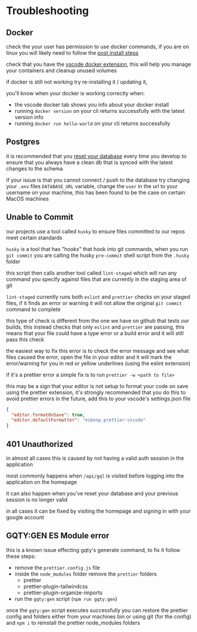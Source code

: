 # Troubleshooting

## Docker

check the your user has permission to use docker commands, if you are on linux you will likely need to follow the [post install steps](https://docs.docker.com/engine/install/linux-postinstall/)

check that you have the [vscode docker extension](https://marketplace.visualstudio.com/items?itemName=ms-azuretools.vscode-docker), this will help you manage your containers and cleanup unused volumes

if docker is still not working try re-installing it / updating it,

you'll know when your docker is working correctly when:

- the vscode docker tab shows you info about your docker install
- running `docker version` on your cli returns successfully with the latest version info
- running `docker run hello-world` on your cli returns successfully

## Postgres

it is recommended that you [reset your database](../local-env-guides.md#resetting-your-database) every time you develop to ensure that you always have a clean db that is synced with the latest changes to the schema

if your issue is that you cannot connect / push to the database try changing your `.env` files `DATABASE_URL` variable, change the `user` in the url to your username on your machine, this has been found to be the case on certain MacOS machines

## Unable to Commit

our projects use a tool called `husky` to ensure files committed to our repos meet certain standards

`husky` is a tool that has "hooks" that hook into git commands, when you run `git commit` you are calling the husky `pre-commit` shell script from the `.husky` folder

this script then calls another tool called `lint-staged` which will run any command you specify against files that are currently in the staging area of git

`lint-staged` currently runs both `eslint` and `prettier` checks on your staged files, if it finds an error or warning it will not allow the original `git commit` command to complete

this type of check is different from the one we have on github that tests our builds, this instead checks that only `eslint` and `prettier` are passing, this means that your file could have a type error or a build error and it will still pass this check

the easiest way to fix this error is to check the error message and see what files caused the error, open the file in your editor and it will mark the error/warning for you in red or yellow underlines (using the eslint extension)

if it's a prettier error a simple fix is to run `prettier -w <path to file>`

this may be a sign that your editor is not setup to format your code on save using the prettier extension, it's strongly recommended that you do this to avoid prettier errors in the future, add this to your vscode's settings.json file

```json
{
  "editor.formatOnSave": true,
  "editor.defaultFormatter": "esbenp.prettier-vscode"
}
```

## 401 Unauthorized

in almost all cases this is caused by not having a valid auth session in the application

most commonly happens when `/api/gql` is visited before logging into the application on the homepage

it can also happen when you've reset your database and your previous session is no longer valid

in all cases it can be fixed by visiting the homepage and signing in with your google account

## GQTY:GEN ES Module error

this is a known issue effecting gqty's generate command, to fix it follow these steps:

- remove the `prettier.config.js` file
- inside the `node_modules` folder remove the `prettier` folders
  - prettier
  - prettier-plugin-tailwindcss
  - prettier-plugin-organize-imports
- run the `gqty:gen` script (`npm run gqty:gen`)

once the `gqty:gen` script executes successfully you can restore the prettier config and folders either from your machines bin or using git (for the config) and `npm i` to reinstall the prettier node_modules folders

